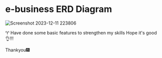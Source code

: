 # e-business ERD Diagram

![Screenshot 2023-12-11 223806](https://github.com/thangnguyen2002/e-business/assets/75868691/270f38e6-a9e6-47ae-946f-dfa5c74944bd)


♈ Have done some basic features to strengthen my skills
Hope it's good 👌!!!

Thankyou🎆

